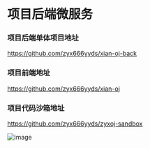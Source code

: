# 项目后端微服务

### 项目后端单体项目地址

<https://github.com/zyx666yyds/xian-oj-back>

### 项目前端地址

<https://github.com/zyx666yyds/xian-oj>

### 项目代码沙箱地址

<https://github.com/zyx666yyds/zyxoj-sandbox>

![image](https://github.com/zyx666yyds/xian-oj/assets/94099079/5e15f472-5a8c-45da-97fd-55fbe14b2467)

